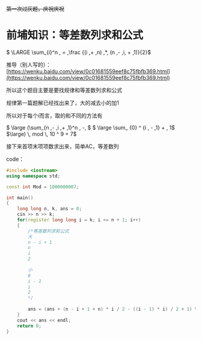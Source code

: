 ~~第一次过灰题，庆祝庆祝~~

# 前埔知识：等差数列求和公式

$ \LARGE \sum_{i}^n \, = \,\frac {(i \,+ \,n) \,*\, (n \,- \,i\, + \,1)}{2}$

推导（别人写的）：[https://wenku.baidu.com/view/0c01681559eef8c75fbfb369.html](https://wenku.baidu.com/view/0c01681559eef8c75fbfb369.html)

所以这个题目主要是要找规律和等差数列求和公式

规律第一篇题解已经找出来了，大的减去小的加1

所以对于每个$i$而言，取的和不同的方法有

$ \large (\sum_{n \,- \,i \,+ \,1}^n  \, -\, $ $ \large \sum_ {0} ^ {i \, - \,1} + \, 1$ $\large) \, mod \, 10 ^ 9 + 7$

接下来首项末项项数求出来，简单AC，等差数列

code：
```cpp
#include <iostream>
using namespace std;

const int Mod = 1000000007;

int main()
{
    long long n, k, ans = 0;
    cin >> n >> k;
    for(register long long i = k; i <= n + 1; i++)
    {
        /*等差数列求和公式
        大
        n - i + 1
        n
        i
        2
        
        小
        0
        i - 1
        i
        2
        */
        
        ans = (ans + (n - i + 1 + n) * i / 2 - ((i - 1) * i) / 2 + 1) % Mod;
    }
    cout << ans << endl;
    return 0;
}
```
